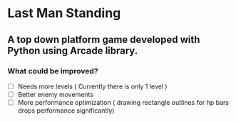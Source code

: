 # Last Man Standing
## A top down platform game developed with Python using Arcade library.
### What could be improved?
   - [ ] Needs more levels ( Currently there is only 1 level )
   - [ ] Better enemy movements
   - [ ] More performance optimization ( drawing rectangle outlines for hp bars drops performance significantly)
